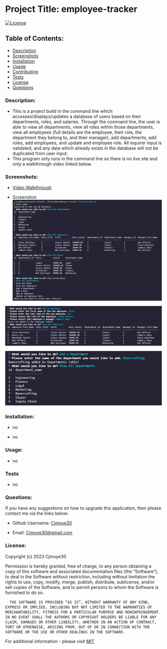 
  # Project Title: employee-tracker

  [![License](https://img.shields.io/badge/License-MIT-blue.svg)](https://opensource.org/license/mit-0/)


  ## Table of Contents:
  - [Description](#description)
  - [Screenshots](#screenshots)
  - [Installation](#installation)
  - [Usage](#usage)
  - [Contributing](#contributing)
  - [Tests](#tests)
  - [License](#license)
  - [Questions](#questions)
  
  ### Description:

  - This is a project build in the command line which accesses/displays/updates a database of users based on their departments, roles, and salaries. Through the command line, the user is able to view all departments, view all roles within those departments, view all employees (full details are the employee, their role, the department they belong to, and their manager), add departments, add roles, add employees, and update and employee role. All inquirer input is validated, and any data which already exists in the database will not be duplicated from user input. 
  - This program only runs in the command line so there is no live site and only a walkthrough video linked below.


  ### Screenshots: 

  - [Video Walkthrough](https://drive.google.com/file/d/1OFzr8ErcekWVXvJ5k1X-CHdw-w8U1q5f/view?usp=share_link)
  
  - Screenshot:
  ![Img 1](/assets/images/employee-tracker-1.png)

  ![Img 2](/assets/images/employee-tracker-2.png)

  ![Img 3](/assets/images/employee-tracker-3.png)
    

  ### Installation:

  - no

  - no


  ### Usage:

  - no


  ### Tests
  - no

  ### Questions:

  If you have any suggestions on how to upgrade this application, then please contact me via the links below:
  - Github Username: [Cjmoye30](https://github.com/Cjmoye30) 

  - Email: Cjmoye30@gmail.com


  ### License:
  Copyright (c) 2023 Cjmoye30

  Permission is hereby granted, free of charge, to any person obtaining a copy of this software and associated documentation files (the “Software”), to deal in the Software without restriction, including without limitation the rights to use, copy, modify, merge, publish, distribute, sublicense, and/or sell copies of the Software, and to permit persons to whom the Software is furnished to do so.

      THE SOFTWARE IS PROVIDED “AS IS”, WITHOUT WARRANTY OF ANY KIND, EXPRESS OR IMPLIED, INCLUDING BUT NOT LIMITED TO THE WARRANTIES OF MERCHANTABILITY, FITNESS FOR A PARTICULAR PURPOSE AND NONINFRINGEMENT. IN NO EVENT SHALL THE AUTHORS OR COPYRIGHT HOLDERS BE LIABLE FOR ANY CLAIM, DAMAGES OR OTHER LIABILITY, WHETHER IN AN ACTION OF CONTRACT, TORT OR OTHERWISE, ARISING FROM, OUT OF OR IN CONNECTION WITH THE SOFTWARE OR THE USE OR OTHER DEALINGS IN THE SOFTWARE.

  For additional information  - please visit [MIT](https://opensource.org/license/mit-0/)

  
